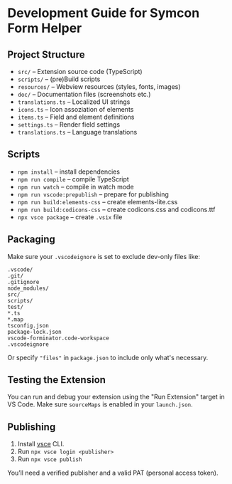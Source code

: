 # Development Guide for Symcon Form Helper

## Project Structure

- `src/` – Extension source code (TypeScript)
- `scripts/` – (pre)Build scripts
- `resources/` – Webview resources (styles, fonts, images)
- `doc/` – Documentation files (screenshots etc.)
- `translations.ts` – Localized UI strings
- `icons.ts` – Icon assoziation of elements
- `items.ts` – Field and element definitions
- `settings.ts` – Render field settings
- `translations.ts` – Language translations

## Scripts

- `npm install` – install dependencies
- `npm run compile` – compile TypeScript
- `npm run watch` – compile in watch mode
- `npm run vscode:prepublish` – prepare for publishing
- `npm run build:elements-css` – create elements-lite.css
- `npm run build:codicons-css` – create codicons.css and codicons.ttf
- `npx vsce package` – create `.vsix` file

## Packaging

Make sure your `.vscodeignore` is set to exclude dev-only files like:

```
.vscode/
.git/
.gitignore
node_modules/
src/
scripts/
test/
*.ts
*.map
tsconfig.json
package-lock.json
vscode-forminator.code-workspace
.vscodeignore
```

Or specify `"files"` in `package.json` to include only what's necessary.

## Testing the Extension

You can run and debug your extension using the "Run Extension" target in VS Code. Make sure `sourceMaps` is enabled in your `launch.json`.

## Publishing

1. Install [vsce](https://code.visualstudio.com/api/working-with-extensions/publishing-extension) CLI.
2. Run `npx vsce login <publisher>`
3. Run `npx vsce publish`

You’ll need a verified publisher and a valid PAT (personal access token).

